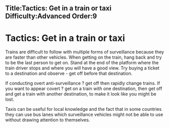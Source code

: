 Title:Tactics: Get in a train or taxi
Difficulty:Advanced
Order:9
---
<h1>Tactics: Get in a train or taxi</h1><p>Trains are difficult to follow with multiple forms of surveillance because they are faster than other vehicles. When getting on the train, hang back and try to be the last person to get on. Stand at the end of the platform where the train driver stops and where you will have a good view. Try buying a ticket to a destination and observe  - get off before that destination.</p><p>If conducting overt anti-surveillance ? get off then rapidly change trains. If you want to appear covert ? get on a train with one destination, then get off and get a train with another destination, to make it look like you might be lost.</p><p>Taxis can be useful for local knowledge and the fact that in some countries they can use bus lanes which surveillance vehicles might not be able to use without drawing attention to themselves.</p>